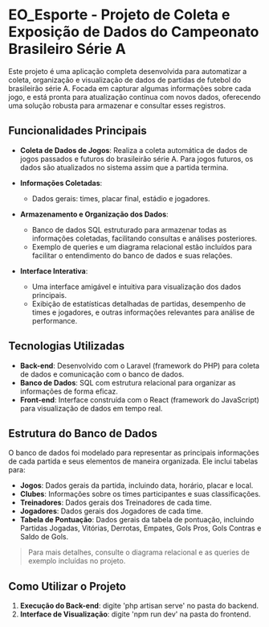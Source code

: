 # EO_Esporte - Projeto de Coleta e Exposição de Dados do Campeonato Brasileiro Série A

Este projeto é uma aplicação completa desenvolvida para automatizar a coleta, organização e visualização de dados de partidas de futebol do brasileirão série A. Focada em capturar algumas informações sobre cada jogo, e está pronta para atualização contínua com novos dados, oferecendo uma solução robusta para armazenar e consultar esses registros.

## Funcionalidades Principais

- **Coleta de Dados de Jogos**: Realiza a coleta automática de dados de jogos passados e futuros do brasileirão série A. Para jogos futuros, os dados são atualizados no sistema assim que a partida termina.
  
- **Informações Coletadas**:
  - Dados gerais: times, placar final, estádio e jogadores.

- **Armazenamento e Organização dos Dados**:
  - Banco de dados SQL estruturado para armazenar todas as informações coletadas, facilitando consultas e análises posteriores.
  - Exemplo de queries e um diagrama relacional estão incluídos para facilitar o entendimento do banco de dados e suas relações.

- **Interface Interativa**:
  - Uma interface amigável e intuitiva para visualização dos dados principais.
  - Exibição de estatísticas detalhadas de partidas, desempenho de times e jogadores, e outras informações relevantes para análise de performance.

## Tecnologias Utilizadas

- **Back-end**: Desenvolvido com o Laravel (framework do PHP) para coleta de dados e comunicação com o banco de dados.
- **Banco de Dados**: SQL com estrutura relacional para organizar as informações de forma eficaz.
- **Front-end**: Interface construída com o React (framework do JavaScript) para visualização de dados em tempo real.

## Estrutura do Banco de Dados

O banco de dados foi modelado para representar as principais informações de cada partida e seus elementos de maneira organizada. Ele inclui tabelas para:
- **Jogos**: Dados gerais da partida, incluindo data, horário, placar e local.
- **Clubes**: Informações sobre os times participantes e suas classificações.
- **Treinadores**: Dados gerais dos Treinadores de cada time.
- **Jogadores**: Dados gerais dos Jogadores de cada time.
- **Tabela de Pontuação**: Dados gerais da tabela de pontuação, incluindo Partidas Jogadas, Vitórias, Derrotas, Empates, Gols Pros, Gols Contras e Saldo de Gols.

> Para mais detalhes, consulte o diagrama relacional e as queries de exemplo incluídas no projeto.

## Como Utilizar o Projeto

1. **Execução do Back-end**: digite 'php artisan serve' no pasta do backend.
2. **Interface de Visualização**: digite 'npm run dev' na pasta do frontend.

